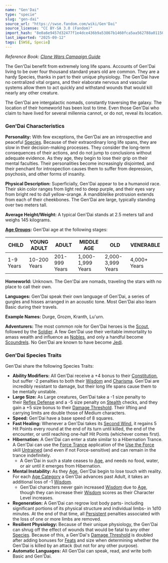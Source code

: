 ```yaml
---
name: "Gen'Dai"
type: "specie"
slug: "gen-dai"
source_url: "https://swse.fandom.com/wiki/Gen'Dai"
source_license: "CC BY-SA 3.0 (Fandom)"
import_hash: "8e0a6e9457d32477f1e4dce436b9a53867b1460fca5aa562788a01150c840305"
last_imported: "2025-09-12"
tags: [SWSE, Specie]
---
```

*Reference Book: [Clone Wars Campaign Guide](https://swse.fandom.com/wiki/Star_Wars_Saga_Edition_Clone_Wars_Campaign_Guide)*

The Gen'Dai benefit from extremely long life spans. Accounts of Gen'Dai living to be over four thousand standard years old are common. They are a hardy Species, thanks in part to their unique physiology. The Gen'Dai have no centralized vital organs, and their elaborate nervous and vascular systems allow them to act quickly and withstand wounds that would kill nearly any other creature. 

The Gen'Dai are intergalactic nomads, constantly traversing the galaxy. The location of their homeworld has been lost to time. Even those Gen'Dai who claim to have lived for several millennia cannot, or do not, reveal its location.

### Gen'Dai Characteristics

**Personality:** With few exceptions, the Gen'Dai are an introspective and peaceful [Species](https://swse.fandom.com/wiki/Species). Because of their extraordinary long life spans, they are slow in their decision-making processes. They consider the long-term consequences of their actions, and do not jump to conclusions without adequate evidence. As they age, they begin to lose their grip on their mental faculties. Their personalities become increasingly disjointed, and their penchant for introspection causes them to suffer from depression, psychosis, and other forms of insanity.

**Physical Description:** Superficially, Gen'Dai appear to be a humanoid race. Their skin color ranges from light red to deep purple, and their eyes vary from bright red to dull yellow-orange. A mandiblelike protrusion extends from each of their cheekbones. The Gen'Dai are large, typically standing over two meters tall.

**Average Height/Weight:** A typical Gen'Dai stands at 2.5 meters tall and weighs 145 kilograms.

**[Age Groups](https://swse.fandom.com/wiki/Age_Groups):** Gen'Dai age at the following stages:

| CHILD | YOUNG ADULT | ADULT | MIDDLE AGE | OLD | VENERABLE |
| --- | --- | --- | --- | --- | --- |
| 1-9 Years | 10-200 Years | 201-999 Years | 1,000-1,999 Years | 2,000-3,999 Years | 4,000+ Years |

**Homeworld:** Unknown. The Gen'Dai are nomads, traveling the stars with no place to call their own.

**Languages:** Gen'Dai speak their own language of Gen'Dai, a series of gurgles and hisses arranged in an acoustic tone. Most Gen'Dai also learn Basic during their travels.

**Example Names:** Durge, Grozm, Kranth, Lu'urn.

**Adventurers:** The most common role for Gen'Dai heroes is the [Scout](https://swse.fandom.com/wiki/Scout), followed by the [Soldier](https://swse.fandom.com/wiki/Soldier). A few Gen'Dai use their veritable immortality to amass wealth and influence as [Nobles](https://swse.fandom.com/wiki/Nobles), and only a handful become [Scoundrels](https://swse.fandom.com/wiki/Scoundrels). No Gen'Dai are known to have become [Jedi](https://swse.fandom.com/wiki/Jedi).

### Gen'Dai Species Traits
Gen'Dai share the following Species Traits:

- **Ability Modifiers:** All Gen'Dai receive a +4 bonus to their [Constitution](https://swse.fandom.com/wiki/Constitution), but suffer -2 penalties to both their [Wisdom](https://swse.fandom.com/wiki/Wisdom) and [Charisma](https://swse.fandom.com/wiki/Charisma). Gen'Dai are incredibly resistant to damage, but their long life spans cause them to be mentally unstable.
- **Large Size:** As Large creatures, Gen'Dai take a -1 size penalty to their [Reflex Defense](https://swse.fandom.com/wiki/Reflex_Defense) and a -5 size penalty on [Stealth](https://swse.fandom.com/wiki/Stealth) checks, and they gain a +5 size bonus to their [Damage Threshold](https://swse.fandom.com/wiki/Damage_Threshold). Their lifting and carrying limits are double those of Medium characters.
- **Speed:** Gen'Dai have a base speed of 8 squares.
- **Fast Healing:** Whenever a Gen'Dai takes its [Second Wind](https://swse.fandom.com/wiki/Second_Wind), it regains 5 Hit Points every round at the end of its turn until killed, the end of the encounter, or until reaching one-half Hit Points (whichever comes first).
- **Hibernation:** A Gen'Dai can enter a state similar to a Hibernation Trance. A Gen'Dai can use the [Force Trance](https://swse.fandom.com/wiki/Force_Trance) application of the [Use the Force](https://swse.fandom.com/wiki/Use_the_Force) skill [Untrained](https://swse.fandom.com/wiki/Untrained) (and even if not Force-sensitive) and can remain in the trance indefinitely.
    - A Gen'Dai in such a state ceases to [Age](https://swse.fandom.com/wiki/Age), and needs no food, water, or air until it emerges from Hibernation.
- **Mental Instability:** As they [Age](https://swse.fandom.com/wiki/Age), Gen'Dai begin to lose touch with reality. For each [Age Category](https://swse.fandom.com/wiki/Age_Category) a Gen'Dai advances past Adult, it takes an additional loss of -1 [Wisdom](https://swse.fandom.com/wiki/Wisdom).
    - Gen'Dai characters never gain increased [Wisdom](https://swse.fandom.com/wiki/Wisdom) due to [Age](https://swse.fandom.com/wiki/Age), though they can increase their [Wisdom](https://swse.fandom.com/wiki/Wisdom) scores as their Character Level increases.
- **Regeneration:** A Gen'Dai can regrow lost body parts- including significant portions of its physical structure and individual limbs- in 1d10 minutes. At the end of that time, all [Persistent](https://swse.fandom.com/wiki/Persistent) penalties associated with the loss of one or more limbs are removed.
- **Resilient Physiology:** Because of their unique physiology, the Gen'Dai can shrug off the effect of wounds that would be fatal to any other [Species](https://swse.fandom.com/wiki/Species). Because of this, a Gen'Dai's [Damage Threshold](https://swse.fandom.com/wiki/Damage_Threshold) is doubled after adding bonuses for [Feats](https://swse.fandom.com/wiki/Feats) and size when determining whether the Gen'Dai is killed by an attack (but not for any other purpose).
- **Automatic Languages:** All Gen'Dai can speak, read, and write both Basic and Gen'Dai.
